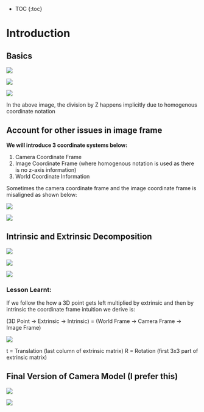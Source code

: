 <!-- ---
layout: knowledge
title: Camera Models
parent: Computer Vision
nav_order: 1
permalink: /knowledge-base/computer-vision/camera-model/
toc: true
--- -->

* TOC
{:toc}

# Introduction

## Basics

![](/images/knowledge_base/computer_vision/camera_models/13.png)

![](/images/knowledge_base/computer_vision/camera_models/2.png)

![](/images/knowledge_base/computer_vision/camera_models/3.png)

In the above image, the division by Z happens implicitly due to homogenous coordinate notation

## Account for other issues in image frame

**We will introduce 3 coordinate systems below:**
1. Camera Coordinate Frame
2. Image Coordinate Frame (where homogenous notation is used as there is no z-axis information)
3. World Coordinate Information

Sometimes the camera coordinate frame and the image coordinate frame is misaligned as shown below:

![](/images/knowledge_base/computer_vision/camera_models/4.png)

![](/images/knowledge_base/computer_vision/camera_models/5.png)

## Intrinsic and Extrinsic Decomposition

![](/images/knowledge_base/computer_vision/camera_models/6.png)

![](/images/knowledge_base/computer_vision/camera_models/7.png)

![](/images/knowledge_base/computer_vision/camera_models/8.png)

### Lesson Learnt:

If we follow the how a 3D point gets left multiplied by extrinsic and then by intrinsic the
coordinate frame intuition we derive is:

(3D Point -> Extrinsic -> Intrinsic)  =  (World Frame -> Camera Frame -> Image Frame)

![](/images/knowledge_base/computer_vision/camera_models/9.png)

t = Translation (last column of extrinsic matrix)
R = Rotation (first 3x3 part of extrinsic matrix)

## Final Version of Camera Model (I prefer this)

![](/images/knowledge_base/computer_vision/camera_models/12.png)

![](/images/knowledge_base/computer_vision/camera_models/11.jpg)
